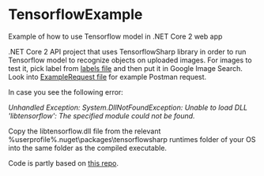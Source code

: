 # TensorflowExample
Example of how to use Tensorflow model in .NET Core 2 web app

.NET Core 2 API project that uses TensorflowSharp library in order to run Tensorflow model to recognize objects on uploaded images. For images to test it, pick label from [labels file](https://github.com/msykutera/TensorflowExample/blob/master/TensorflowExample/Assets/imagenet_comp_graph_label_strings.txt) and then put it in  Google Image Search. Look into [ExampleRequest file](https://github.com/msykutera/TensorflowExample/blob/master/TensorflowExample/TensorflowExample.postman_collection.json) for example Postman request.

In case you see the following error:

<i>Unhandled Exception: System.DllNotFoundException: Unable to load DLL 'libtensorflow': The specified module could not be found.</i>

Copy the libtensorflow.dll file from the relevant %userprofile%.nuget\packages\tensorflowsharp runtimes folder of your OS into the same folder as the compiled executable.

Code is partly based on [this repo](https://github.com/daltskin/CustomVision-TensorFlow-CSharp).
